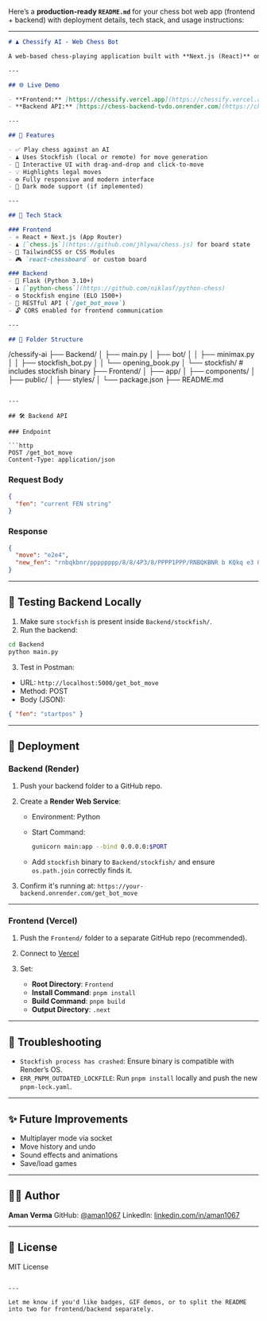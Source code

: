 Here’s a **production-ready `README.md`** for your chess bot web app (frontend + backend) with deployment details, tech stack, and usage instructions:

---

```md
# ♟️ Chessify AI - Web Chess Bot

A web-based chess-playing application built with **Next.js (React)** on the frontend and **Flask + Stockfish** on the backend. This app lets users play against a bot that calculates moves using a combination of custom logic and the Stockfish engine.

---

## 🌐 Live Demo

- **Frontend:** [https://chessify.vercel.app](https://chessify.vercel.app)
- **Backend API:** [https://chess-backend-tvdo.onrender.com](https://chess-backend-tvdo.onrender.com)

---

## 🚀 Features

- ✅ Play chess against an AI
- ♟️ Uses Stockfish (local or remote) for move generation
- 🎨 Interactive UI with drag-and-drop and click-to-move
- 💡 Highlights legal moves
- ⚙️ Fully responsive and modern interface
- 🌙 Dark mode support (if implemented)

---

## 🧠 Tech Stack

### Frontend
- ⚛️ React + Next.js (App Router)
- ♟️ [`chess.js`](https://github.com/jhlywa/chess.js) for board state
- 💅 TailwindCSS or CSS Modules
- 🎮 `react-chessboard` or custom board

### Backend
- 🐍 Flask (Python 3.10+)
- ♟️ [`python-chess`](https://github.com/niklasf/python-chess)
- ⚙️ Stockfish engine (ELO 1500+)
- 🔁 RESTful API (`/get_bot_move`)
- 🔓 CORS enabled for frontend communication

---

## 📂 Folder Structure

```

/chessify-ai
├── Backend/
│   ├── main.py
│   ├── bot/
│   │   ├── minimax.py
│   │   ├── stockfish\_bot.py
│   │   └── opening\_book.py
│   └── stockfish/  # includes stockfish binary
├── Frontend/
│   ├── app/
│   ├── components/
│   ├── public/
│   ├── styles/
│   └── package.json
├── README.md

````

---

## 🛠️ Backend API

### Endpoint

```http
POST /get_bot_move
Content-Type: application/json
````

### Request Body

```json
{
  "fen": "current FEN string"
}
```

### Response

```json
{
  "move": "e2e4",
  "new_fen": "rnbqkbnr/pppppppp/8/8/4P3/8/PPPP1PPP/RNBQKBNR b KQkq e3 0 1"
}
```

---

## 🧪 Testing Backend Locally

1. Make sure `stockfish` is present inside `Backend/stockfish/`.
2. Run the backend:

```bash
cd Backend
python main.py
```

3. Test in Postman:

* URL: `http://localhost:5000/get_bot_move`
* Method: POST
* Body (JSON):

```json
{ "fen": "startpos" }
```

---

## 🔄 Deployment

### Backend (Render)

1. Push your backend folder to a GitHub repo.

2. Create a **Render Web Service**:

   * Environment: Python
   * Start Command:

     ```bash
     gunicorn main:app --bind 0.0.0.0:$PORT
     ```
   * Add `stockfish` binary to `Backend/stockfish/` and ensure `os.path.join` correctly finds it.

3. Confirm it's running at:
   `https://your-backend.onrender.com/get_bot_move`

---

### Frontend (Vercel)

1. Push the `Frontend/` folder to a separate GitHub repo (recommended).
2. Connect to [Vercel](https://vercel.com)
3. Set:

   * **Root Directory**: `Frontend`
   * **Install Command**: `pnpm install`
   * **Build Command**: `pnpm build`
   * **Output Directory**: `.next`

---

## 🐞 Troubleshooting

* `Stockfish process has crashed`: Ensure binary is compatible with Render’s OS.
* `ERR_PNPM_OUTDATED_LOCKFILE`: Run `pnpm install` locally and push the new `pnpm-lock.yaml`.

---

## ✨ Future Improvements

* Multiplayer mode via socket
* Move history and undo
* Sound effects and animations
* Save/load games

---

## 👨‍💻 Author

**Aman Verma**
GitHub: [@aman1067](https://github.com/aman1067)
LinkedIn: [linkedin.com/in/aman1067](https://linkedin.com/in/aman1067)

---

## 📜 License

MIT License

```

---

Let me know if you'd like badges, GIF demos, or to split the README into two for frontend/backend separately.
```

